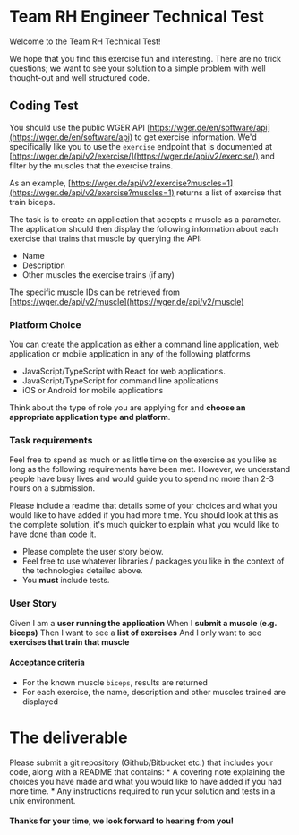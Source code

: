 Team RH Engineer Technical Test
==================================

Welcome to the Team RH Technical Test!

We hope that you find this exercise fun and interesting. There are no trick questions; we want to see your solution to a simple problem with well thought-out and well structured code.

## Coding Test

You should use the public WGER API [https://wger.de/en/software/api](https://wger.de/en/software/api) to get exercise information. We'd specifically like you to use the `exercise` endpoint that is documented at [https://wger.de/api/v2/exercise/](https://wger.de/api/v2/exercise/) and filter by the muscles that the exercise trains.

As an example, [https://wger.de/api/v2/exercise?muscles=1](https://wger.de/api/v2/exercise?muscles=1) returns a list of exercise that train biceps.

The task is to create an application that accepts a muscle as a parameter. The application should then display the following information about each exercise that trains that muscle by querying the API:

- Name
- Description
- Other muscles the exercise trains (if any)

The specific muscle IDs can be retrieved from [https://wger.de/api/v2/muscle](https://wger.de/api/v2/muscle)

### Platform Choice

You can create the application as either a command line application, web application or mobile application in any of the following platforms

- JavaScript/TypeScript with React for web applications.
- JavaScript/TypeScript for command line applications
- iOS or Android for mobile applications

Think about the type of role you are applying for and **choose an appropriate application type and platform**.

### Task requirements

Feel free to spend as much or as little time on the exercise as you like as long as the following requirements have been met. However, we understand people have busy lives and would guide you to spend no more than 2-3 hours on a submission.

Please include a readme that details some of your choices and what you would like to have added if you had more time. You should look at this as the complete solution, it's much quicker to explain what you would like to have done than code it.

- Please complete the user story below.
- Feel free to use whatever libraries / packages you like in the context of the technologies detailed above.
- You **must** include tests.

### User Story

Given I am a **user running the application**
When I **submit a muscle (e.g. biceps)**
Then I want to see a **list of exercises**
And I only want to see **exercises that train that muscle**

#### Acceptance criteria

- For the known muscle `biceps`, results are returned
- For each exercise, the name, description and other muscles trained are displayed

# The deliverable
Please submit a git repository (Github/Bitbucket etc.) that includes your code, along with a README that contains:
    * A covering note explaining the choices you have made and what you would like to have added if you had more time.
    * Any instructions required to run your solution and tests in a unix environment.

#### Thanks for your time, we look forward to hearing from you!
